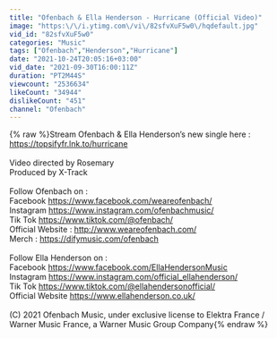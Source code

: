 ```yaml
---
title: "Ofenbach & Ella Henderson - Hurricane (Official Video)"
image: "https:\/\/i.ytimg.com\/vi\/82sfvXuF5w0\/hqdefault.jpg"
vid_id: "82sfvXuF5w0"
categories: "Music"
tags: ["Ofenbach","Henderson","Hurricane"]
date: "2021-10-24T20:05:16+03:00"
vid_date: "2021-09-30T16:00:11Z"
duration: "PT2M44S"
viewcount: "2536634"
likeCount: "34944"
dislikeCount: "451"
channel: "Ofenbach"
---
```

{% raw %}Stream Ofenbach &amp; Ella Henderson’s new single here : <a rel="nofollow" target="blank" href="https://topsifyfr.lnk.to/hurricane">https://topsifyfr.lnk.to/hurricane</a><br /><br />Video directed by Rosemary<br />Produced by X-Track <br /><br />Follow Ofenbach on : <br />Facebook <a rel="nofollow" target="blank" href="https://www.facebook.com/weareofenbach/">https://www.facebook.com/weareofenbach/</a><br />Instagram <a rel="nofollow" target="blank" href="https://www.instagram.com/ofenbachmusic/">https://www.instagram.com/ofenbachmusic/</a><br />Tik Tok <a rel="nofollow" target="blank" href="https://www.tiktok.com/@ofenbach/">https://www.tiktok.com/@ofenbach/</a><br />Official Website : <a rel="nofollow" target="blank" href="http://www.weareofenbach.com/">http://www.weareofenbach.com/</a><br />Merch : <a rel="nofollow" target="blank" href="https://difymusic.com/ofenbach">https://difymusic.com/ofenbach</a><br /><br />Follow Ella Henderson on : <br />Facebook <a rel="nofollow" target="blank" href="https://www.facebook.com/EllaHendersonMusic">https://www.facebook.com/EllaHendersonMusic</a><br />Instagram <a rel="nofollow" target="blank" href="https://www.instagram.com/official_ellahenderson/">https://www.instagram.com/official_ellahenderson/</a><br />Tik Tok <a rel="nofollow" target="blank" href="https://www.tiktok.com/@ellahendersonofficial/">https://www.tiktok.com/@ellahendersonofficial/</a><br />Official Website  <a rel="nofollow" target="blank" href="https://www.ellahenderson.co.uk/">https://www.ellahenderson.co.uk/</a> <br /><br />(C) 2021 Ofenbach Music, under exclusive license to Elektra France / Warner Music France, a Warner Music Group Company{% endraw %}
